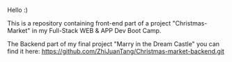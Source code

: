 Hello :)

This is a repository containing front-end part of a  project "Christmas-Market"  in my Full-Stack WEB & APP Dev Boot Camp.

The Backend part of my final project "Marry in the Dream Castle" you can find it here: https://github.com/ZhiJuanTang/Christmas-market-backend.git
